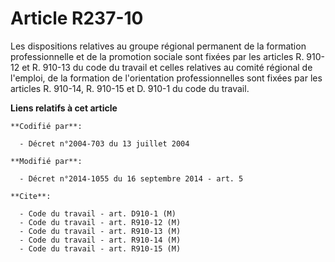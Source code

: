 # Article R237-10

Les dispositions relatives au groupe régional permanent de la formation professionnelle et de la promotion sociale sont
fixées par les articles R. 910-12 et R. 910-13 du code du travail et celles relatives au comité régional de l'emploi, de la
formation de l'orientation professionnelles sont fixées par les articles R. 910-14, R. 910-15 et D. 910-1 du code du travail.

**Liens relatifs à cet article**

	**Codifié par**:

	  - Décret n°2004-703 du 13 juillet 2004

	**Modifié par**:

	  - Décret n°2014-1055 du 16 septembre 2014 - art. 5

	**Cite**:

	  - Code du travail - art. D910-1 (M)
	  - Code du travail - art. R910-12 (M)
	  - Code du travail - art. R910-13 (M)
	  - Code du travail - art. R910-14 (M)
	  - Code du travail - art. R910-15 (M)
